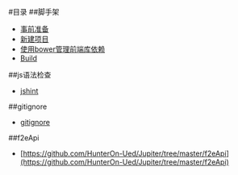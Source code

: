 #目录
##脚手架
+ [事前准备](https://github.com/HunterOn-Ued/Jupiter/tree/master/yeoman#%E4%BA%8B%E5%89%8D%E5%87%86%E5%A4%87)
+ [新建项目](https://github.com/HunterOn-Ued/Jupiter/tree/master/yeoman#%E6%96%B0%E5%BB%BA%E9%A1%B9%E7%9B%AE)
+ [使用bower管理前端库依赖](https://github.com/HunterOn-Ued/Jupiter/tree/master/yeoman#%E4%BD%BF%E7%94%A8bower%E7%AE%A1%E7%90%86%E5%89%8D%E7%AB%AF%E5%BA%93%E4%BE%9D%E8%B5%96)
+ [Build](https://github.com/HunterOn-Ued/Jupiter/tree/master/yeoman#build)

##js语法检查
+ [jshint](https://github.com/HunterOn-Ued/Jupiter/tree/master/jshint)

##gitignore
+ [gitignore](https://raw.githubusercontent.com/HunterOn-Ued/Jupiter/master/gitignore/.gitignore)

##f2eApi
+ [https://github.com/HunterOn-Ued/Jupiter/tree/master/f2eApi](https://github.com/HunterOn-Ued/Jupiter/tree/master/f2eApi)
